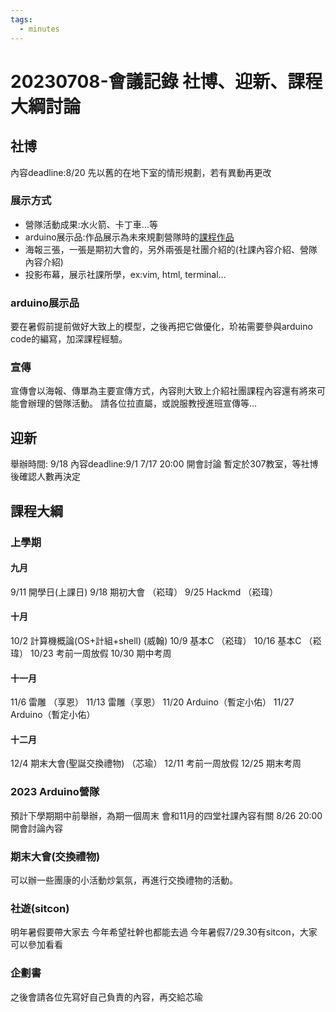 ```yaml
---
tags:
  - minutes
---
```

# 20230708-會議記錄 社博、迎新、課程大綱討論

## 社博

內容deadline:8/20
先以舊的在地下室的情形規劃，若有異動再更改

### 展示方式

* 營隊活動成果:水火箭、卡丁車...等
* arduino展示品:作品展示為未來規劃營隊時的[課程作品](https://www.youtube.com/watch?v=apVR5Htz0K4)
* 海報三張，一張是期初大會的，另外兩張是社團介紹的(社課內容介紹、營隊內容介紹)
* 投影布幕，展示社課所學，ex:vim, html, terminal...

### arduino展示品

要在暑假前提前做好大致上的模型，之後再把它做優化，玠祐需要參與arduino code的編寫，加深課程經驗。

### 宣傳

宣傳會以海報、傳單為主要宣傳方式，內容則大致上介紹社團課程內容還有將來可能會辦理的營隊活動。
請各位拉直屬，或說服教授進班宣傳等...

## 迎新

舉辦時間: 9/18
內容deadline:9/1
7/17 20:00 開會討論
暫定於307教室，等社博後確認人數再決定

## 課程大綱

### 上學期

#### 九月

9/11 開學日(上課日)
9/18 期初大會 （崧瑋）
9/25 Hackmd （崧瑋）

#### 十月

10/2 計算機概論(OS+計組+shell) (威翰)
10/9 基本C  （崧瑋）
10/16 基本C （崧瑋）
10/23 考前一周放假
10/30 期中考周

#### 十一月

11/6 雷雕 （享恩）
11/13 雷雕（享恩）
11/20 Arduino（暫定小佑）
11/27 Arduino（暫定小佑）

#### 十二月

12/4 期末大會(聖誕交換禮物) （芯瑜）
12/11 考前一周放假
12/25 期末考周

### 2023 Arduino營隊

預計下學期期中前舉辦，為期一個周末
會和11月的四堂社課內容有關
8/26 20:00 開會討論內容

### 期末大會(交換禮物)

可以辦一些團康的小活動炒氣氛，再進行交換禮物的活動。

### 社遊(sitcon)

明年暑假要帶大家去
今年希望社幹也都能去過
今年暑假7/29.30有sitcon，大家可以參加看看

### 企劃書

之後會請各位先寫好自己負責的內容，再交給芯瑜

<!--
## 社團博覽會
**deadline:8/20前**
**可以展示的東西:**
1.水火箭(營隊)
2.氣球卡丁車(營隊)
3.arduino展示(車子?之類的
4.投影布幕
5.用canva做投影海報，大致上內容可以**營隊活動、社團教學**為主 
**報名:** 
方式1 用實體單子讓有意願者手寫資料入社
方式2 用 **QRcode**讓他們加入賴大群
### 海報內容
**第一張:營隊活動內容為主要宣傳**
**第二張:以社團內部教學內容為主**
**第三張:期初大會海報**
海報張貼地點:
1.學校大門
2.社博桌子
### 期初大會(社團營新)
**討論時間:7/17 20:00**
**準備deadline:9/1**
**時間:9/18**
**教室:** 等**9/7或8號**待人數確定後再決定地點(暫定307教室)
### 宣傳方式
1.傳單
2.海報
內容:社團簡介、資訊、課程大綱
班級宣傳
## 社課內容修改
雷雕(用法教學)(兩堂)
arduino課程(至少兩堂)
[arduino素材範例](https://www.youtube.com/watch?v=apVR5Htz0K4)
**可以把雷雕+arduino當成營隊未來教學素材**
### 企劃書
請負責課程的講師寫好課程大綱、核心能力，之後再交給白白。
### arduino展示品
要在暑假先用好大致的草稿，之後再進行作品優化
## 臨時動議
可以增加類似社遊的活動
**暑期社遊:** 今年7/29、30 sitcon
## 寒假營隊準備
營隊討論時間:**8/26 20:00**
-->